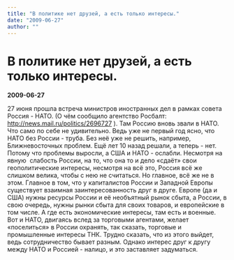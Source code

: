```yaml
---
title: "В политике нет друзей, а есть только интересы."
date: "2009-06-27"
author: ""
---
```


# В политике нет друзей, а есть только интересы.

**2009-06-27** 

27 июня прошла встреча министров иностранных дел в рамках совета Россия - НАТО. (О чём сообщило агентство Росбалт: http://news.mail.ru/politics/2696727 ). Там Россию вновь звали в НАТО. Что само по себе не удивительно. Ведь уже не первый год ясно, что НАТО без России - труба. Без неё уже не решить, например, Ближневосточных проблем. Ещё лет 10 назад решали, а теперь - нет. Потому что проблемы выросли, а США и НАТО - ослабли. Несмотря на явную  слабость России, на то, что она то и дело «сдаёт» свои геополитические интересы, несмотря на всё это, Россия всё же слишком велика, чтобы с нею не считаться. Но главное, всё же не в этом. Главное в том, что у капиталистов России и Западной Европы существует взаимная заинтересованность друг в друге. Европе (да и США) нужны ресурсы России и её необъятный рынок сбыта, а России, в свою очередь, нужны рынки сбыта для своих товаров, и европейские в том числе. А где есть экономические интересы, там есть и военные. Вот и НАТО, двигаясь вслед за торговыми агентами, желает «поселиться» в России охранять, так сказать, торговые и промышленные интересы ТНК. Трудно сказать, что из этого выйдет, ведь сотрудничество бывает разным. Однако интерес друг к другу между НАТО и Россией - налицо, и это заставляет задуматься.